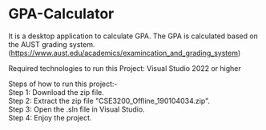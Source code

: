 # GPA-Calculator
It is a desktop application to calculate GPA. The GPA is calculated based on the AUST grading system. (https://www.aust.edu/academics/examincation_and_grading_system)

Required technologies to run this Project: Visual Studio 2022 or higher<br/>

Steps of how to run this project:-<br/>
Step 1: Download the zip file.<br/>
Step 2: Extract the zip file "CSE3200_Offline_190104034.zip".<br/>
Step 3: Open the .sln file in Visual Studio.<br/>
Step 4: Enjoy the project.<br/>
